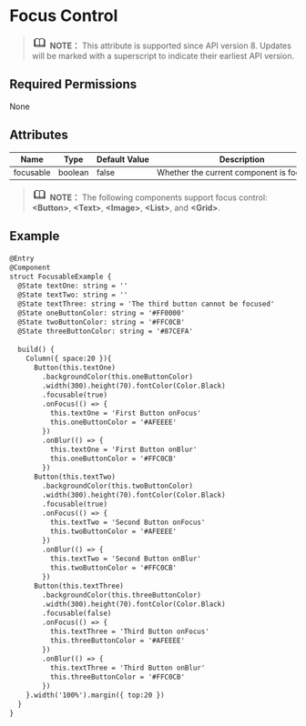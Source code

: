 # Focus Control


> ![icon-note.gif](public_sys-resources/icon-note.gif) **NOTE：**
> This attribute is supported since API version 8. Updates will be marked with a superscript to indicate their earliest API version.


## Required Permissions

None


## Attributes

  | **Name** | **Type** | **Default&nbsp;Value** | **Description** | 
| -------- | -------- | -------- | -------- |
| focusable | boolean | false | Whether&nbsp;the&nbsp;current&nbsp;component&nbsp;is&nbsp;focusable. | 

> ![icon-note.gif](public_sys-resources/icon-note.gif) **NOTE：**
> The following components support focus control: **&lt;Button&gt;**, **&lt;Text&gt;**, **&lt;Image&gt;**, **&lt;List&gt;**, and **&lt;Grid&gt;**.


## Example

  
```
@Entry
@Component
struct FocusableExample {
  @State textOne: string = ''
  @State textTwo: string = ''
  @State textThree: string = 'The third button cannot be focused'
  @State oneButtonColor: string = '#FF0000'
  @State twoButtonColor: string = '#FFC0CB'
  @State threeButtonColor: string = '#87CEFA'

  build() {
    Column({ space:20 }){
      Button(this.textOne)
        .backgroundColor(this.oneButtonColor)
        .width(300).height(70).fontColor(Color.Black)
        .focusable(true)
        .onFocus(() => {
          this.textOne = 'First Button onFocus'
          this.oneButtonColor = '#AFEEEE'
        })
        .onBlur(() => {
          this.textOne = 'First Button onBlur'
          this.oneButtonColor = '#FFC0CB'
        })
      Button(this.textTwo)
        .backgroundColor(this.twoButtonColor)
        .width(300).height(70).fontColor(Color.Black)
        .focusable(true)
        .onFocus(() => {
          this.textTwo = 'Second Button onFocus'
          this.twoButtonColor = '#AFEEEE'
        })
        .onBlur(() => {
          this.textTwo = 'Second Button onBlur'
          this.twoButtonColor = '#FFC0CB'
        })
      Button(this.textThree)
        .backgroundColor(this.threeButtonColor)
        .width(300).height(70).fontColor(Color.Black)
        .focusable(false)
        .onFocus(() => {
          this.textThree = 'Third Button onFocus'
          this.threeButtonColor = '#AFEEEE'
        })
        .onBlur(() => {
          this.textThree = 'Third Button onBlur'
          this.threeButtonColor = '#FFC0CB'
        })
    }.width('100%').margin({ top:20 })
  }
}
```
